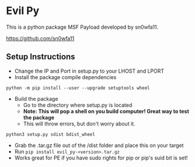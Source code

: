 # Evil Py
This is a python package MSF Payload developed by sn0wfa11.

https://github.com/sn0wfa11

## Setup Instructions
- Change the IP and Port in setup.py to your LHOST and LPORT
- Install the package compile dependencies
```
python -m pip install --user --upgrade setuptools wheel
```
- Build the package 
  - Go to the directory where setup.py is located
  - **Note: This will pop a shell on you build computer! Great way to test the package**
  - This will throw errors, but don't worry about it.
```
python3 setup.py sdist bdist_wheel
```
- Grab the .tar.gz file out of the /dist folder and place this on your target
- Run `pip install evil_py-<version>.tar.gz`
- Works great for PE if you have sudo rights for pip or pip's suid bit is set!
